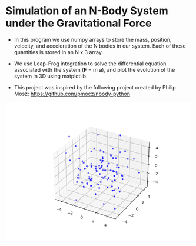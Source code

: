 # Simulation of an N-Body System under the Gravitational Force

- In this program we use numpy arrays to store the mass, position, velocity, and acceleration of the N bodies in our system. Each of these quantities is stored in an N x 3 array. 

- We use Leap-Frog integration to solve the differential equation associated with the system (**F** = m **a**), and plot the evolution of the system in 3D using matplotlib.

- This project was inspired by the following project created by Philip Mosz: https://github.com/pmocz/nbody-python

![One Frame of Animation](https://github.com/KD2106/nbody/blob/main/Figure_1.png)
